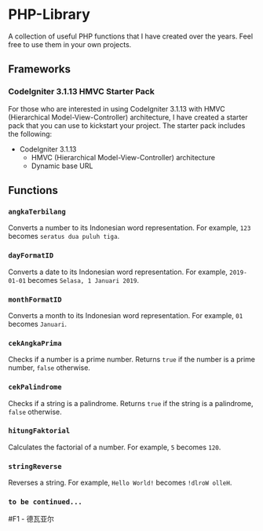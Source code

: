 # PHP-Library

A collection of useful PHP functions that I have created over the years. Feel free to use them in your own projects.

## Frameworks

### CodeIgniter 3.1.13 HMVC Starter Pack

For those who are interested in using CodeIgniter 3.1.13 with HMVC (Hierarchical Model-View-Controller) architecture, I have created a starter pack that you can use to kickstart your project. The starter pack includes the following:

- CodeIgniter 3.1.13
  - HMVC (Hierarchical Model-View-Controller) architecture
  - Dynamic base URL

## Functions

### `angkaTerbilang`

Converts a number to its Indonesian word representation. For example, `123` becomes `seratus dua puluh tiga`.

### `dayFormatID`

Converts a date to its Indonesian word representation. For example, `2019-01-01` becomes `Selasa, 1 Januari 2019`.

### `monthFormatID`

Converts a month to its Indonesian word representation. For example, `01` becomes `Januari`.

### `cekAngkaPrima`

Checks if a number is a prime number. Returns `true` if the number is a prime number, `false` otherwise.

### `cekPalindrome`

Checks if a string is a palindrome. Returns `true` if the string is a palindrome, `false` otherwise.

### `hitungFaktorial`

Calculates the factorial of a number. For example, `5` becomes `120`.

### `stringReverse`

Reverses a string. For example, `Hello World!` becomes `!dlroW olleH`.

### `to be continued...`

#F1 - 德瓦亚尔
